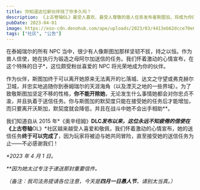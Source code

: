 ```yaml
---
title: 你知道这位新伙伴找了你多久吗？
description: 《上古卷轴OL》最受人喜欢、最受人尊敬的兽人任务发布者斯图加，将成为你的伙伴！
pubDate: 2023-04-01
image: https://eso-cdn.denohub.com/ape/uploads/2023/03/4413eb62dcce70e8e792faa2579b41d3.jpg
tags: ["社区", "公告"]
---
```


在泰姆瑞尔的所有 NPC 当中，很少有人像斯图加那样坚韧不拔，持之以恒。作为兽人信使，她在执行为锻造之母阿尔加送信的任务。我们怀着激动的心情宣布，在这个特殊的日子\*，这位颇受粉丝喜爱的 NPC 将光荣地成为你的伙伴。

作为伙伴，斯图加终于可以离开她原来无法离开的匕落城、达文之守望或弗克赫尔卫城，并忠实地追随你到泰姆瑞尔的天涯海角（以及湮灭之地的一些界域）。为了致敬斯图加坚定不移的性格，**你不能开除她**，无论发生什么事情她都会对你忠贞不渝，并且执着于送信任务。你与斯图加的默契度只能在接受她的任务后才能增加，而只要离开沃斯加，默契度就会降低，并且在战斗中她不会出手相助\*\*。

我们知道自从 2015 年*《奥辛纽姆》**DLC*发布以来，这位永远不知疲倦的信使在*《上古卷轴**OL》*社区越来越受人喜爱和敬佩，我们怀着激动的心情宣布，她的送信任务**终于可以完成了**，因为玩家将被迫与她共同冒险，直至接受她的送信任务为止——不必感谢我们！

_\*2023 年 4 月 1 日。_

_\*\*因为她太过专注于递送那封重要信件。_

_（备注：我司法务提请各位注意，今天是**四月一日愚人节**，请别太当真。）_
